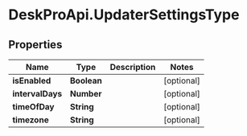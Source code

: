 # DeskProApi.UpdaterSettingsType

## Properties
Name | Type | Description | Notes
------------ | ------------- | ------------- | -------------
**isEnabled** | **Boolean** |  | [optional] 
**intervalDays** | **Number** |  | [optional] 
**timeOfDay** | **String** |  | [optional] 
**timezone** | **String** |  | [optional] 


